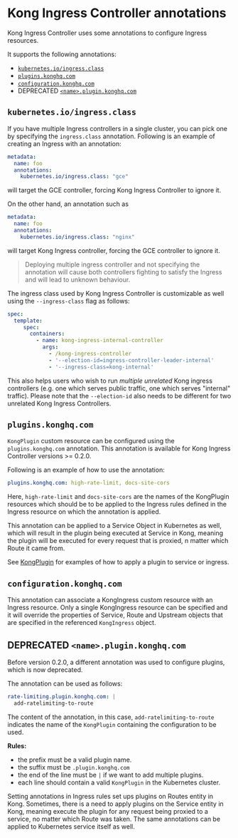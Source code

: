 # Kong Ingress Controller annotations

Kong Ingress Controller uses some annotations to configure Ingress resources.

It supports the following annotations:

- [`kubernetes.io/ingress.class`](#kubernetesioingressclass)
- [`plugins.konghq.com`](#pluginskonghqcom)
- [`configuration.konghq.com`](#configurationkonghqcom)
- DEPRECATED [`<name>.plugin.konghq.com`](#deprecated-namepluginkonghqcom)

## `kubernetes.io/ingress.class`

If you have multiple Ingress controllers in a single cluster,
you can pick one by specifying the `ingress.class` annotation.
Following is an example of
creating an Ingress with an annotation:

```yaml
metadata:
  name: foo
  annotations:
    kubernetes.io/ingress.class: "gce"
```

will target the GCE controller, forcing Kong Ingress Controller to ignore it.

On the other hand, an annotation such as

```yaml
metadata:
  name: foo
  annotations:
    kubernetes.io/ingress.class: "nginx"
```

will target Kong Ingress controller, forcing the GCE controller to ignore it.

> Deploying multiple ingress controller and not specifying the
annotation will cause both controllers fighting to satisfy the Ingress
and will lead to unknown behaviour.

The ingress class used by Kong Ingress Controller is customizable as well
using the `--ingress-class` flag as follows:

```yaml
spec:
  template:
     spec:
       containers:
         - name: kong-ingress-internal-controller
           args:
             - /kong-ingress-controller
             - '--election-id=ingress-controller-leader-internal'
             - '--ingress-class=kong-internal'
```

This also helps users who wish to run
_multiple unrelated_ Kong ingress controllers
(e.g. one which serves public traffic, one which serves "internal" traffic).
Please note that the `--election-id` also needs to be different
for two unrelated Kong Ingress Controllers.

## `plugins.konghq.com`

`KongPlugin` custom resource can be configured using the
`plugins.konghq.com` annotation.
This annotation is available for Kong Ingress Controller versions >= 0.2.0.

Following is an example of how to use the annotation:

```yaml
plugins.konghq.com: high-rate-limit, docs-site-cors
```

Here, `high-rate-limit` and `docs-site-cors`
are the names of the KongPlugin resources which
should be to be applied to the Ingress rules defined in the
Ingress resource on which the annotation is applied.

This annotation can be applied to a Service Object in Kubernetes as well, which
will result in the plugin being executed at Service in Kong,
meaning the plugin will be
executed for every request that is proxied, n matter which Route it came from.

See [KongPlugin](#kongplugin) for examples of how to apply a plugin to service
or ingress.

## `configuration.konghq.com`

This annotation can associate a KongIngress custom resource with
an Ingress resource. Only a single KongIngress resource can be specified and
it will override the properties of Service, Route and Upstream objects that
are specified in the referenced `KongIngress` object.

## DEPRECATED `<name>.plugin.konghq.com`

Before version 0.2.0, a different annotation was used to configure plugins,
which is now deprecated.

The annotation can be used as follows:

```yaml
rate-limiting.plugin.konghq.com: |
  add-ratelimiting-to-route
```

The content of the annotation, in this case,
`add-ratelimiting-to-route` indicates the name of the
`KongPlugin` containing the configuration to be used.

**Rules:**

- the prefix must be a valid plugin name.
- the suffix must be `.plugin.konghq.com`
- the end of the line must be `|` if we want to add multiple plugins.
- each line should contain a valid `KongPlugin` in the Kubernetes cluster.

Setting annotations in Ingress rules set ups plugins on Routes entity in Kong.
Sometimes, there is a need to apply plugins on the Service entity in Kong,
meaning execute the plugin for any request being proxied to a service,
no matter which Route was taken.
The same annotations can be applied to Kubernetes service itself as well.


[kongplugin]: custom-resources.md#KongPlugin
